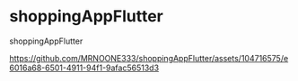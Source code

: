 # shoppingAppFlutter
shoppingAppFlutter


https://github.com/MRNOONE333/shoppingAppFlutter/assets/104716575/e6016a68-6501-4911-94f1-9afac56513d3

